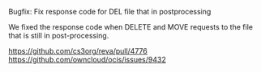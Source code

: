 Bugfix: Fix response code for DEL file that in postprocessing

We fixed the response code when DELETE and MOVE requests to the file that is still in post-processing.

https://github.com/cs3org/reva/pull/4776  
https://github.com/owncloud/ocis/issues/9432
